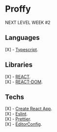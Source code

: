 # Proffy <br>

NEXT LEVEL WEEK #2

## Languages

[X] - [Typescript](https://www.typescriptlang.org).

## Libraries

[X] - [REACT](https://pt-br.reactjs.org). <br>
[X] - [REACT-DOM](https://pt-br.reactjs.org/docs/react-dom.html). <br>

## Techs

[X] - [Create React App](https://github.com/facebook/create-react-app). <br>
[X] - [Eslint](https://eslint.org). <br>
[X] - [Prettier](https://prettier.io). <br>
[X] - [EditorConfig](https://editorconfig.org). <br>
